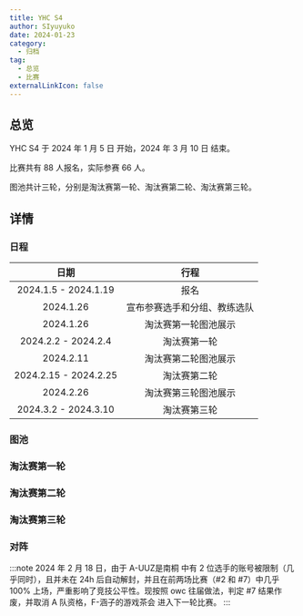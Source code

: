 ```yaml
---
title: YHC S4
author: SIyuyuko
date: 2024-01-23
category:
  - 归档
tag:
  - 总览
  - 比赛
externalLinkIcon: false
---
```

## 总览

YHC S4 于 2024 年 1 月 5 日 开始，2024 年 3 月 10 日 结束。

比赛共有 88 人报名，实际参赛 66 人。

图池共计三轮，分别是淘汰赛第一轮、淘汰赛第二轮、淘汰赛第三轮。

<!-- more -->

## 详情

### 日程

|         日期         |             行程             |
| :-------------------: | :--------------------------: |
| 2024.1.5 - 2024.1.19 |             报名             |
|       2024.1.26       | 宣布参赛选手和分组、教练选队 |
|       2024.1.26       |     淘汰赛第一轮图池展示     |
|  2024.2.2 - 2024.2.4  |         淘汰赛第一轮         |
|       2024.2.11       |     淘汰赛第二轮图池展示     |
| 2024.2.15 - 2024.2.25 |         淘汰赛第二轮         |
|       2024.2.26       |     淘汰赛第三轮图池展示     |
| 2024.3.2 - 2024.3.10 |         淘汰赛第三轮         |

### 图池

### 淘汰赛第一轮

<Mappool :mapData="poolList.pool1"></Mappool>

### 淘汰赛第二轮

<Mappool :mapData="poolList.pool2"></Mappool>

### 淘汰赛第三轮

<Mappool :mapData="poolList.pool3"></Mappool>

### 对阵

<Bracket :src="bracket.src" :name="bracket.name" ></Bracket>

:::note
2024 年 2 月 18 日，由于 A-UUZ是南桐 中有 2 位选手的账号被限制（几乎同时），且并未在 24h 后自动解封，并且在前两场比赛（#2 和 #7）中几乎 100% 上场，严重影响了竞技公平性。现按照 owc 往届做法，判定 #7 结果作废，并取消 A 队资格，F-涵子的游戏茶会 进入下一轮比赛。
:::

<!-- ### 结果

| 名次 |        队伍        |                                                                                                                                                                                                队员                                                                                                                                                                                                |                       教练                       |                       奖励                       |
| :--: | :-----------------: | :-------------------------------------------------------------------------------------------------------------------------------------------------------------------------------------------------------------------------------------------------------------------------------------------------------------------------------------------------------------------------------------------------: | :----------------------------------------------: | :-----------------------------------------------: |
|  #1  |         ??         |                                       [*innnnovation*](https://osu.ppy.sh/users/18443135) [Natsukaze](https://osu.ppy.sh/users/29046592) [Refu3](https://osu.ppy.sh/users/24013879) [eric1388](https://osu.ppy.sh/users/20384257) [TomCh](https://osu.ppy.sh/users/13863127) [ElectroTD](https://osu.ppy.sh/users/6955595) [Kallen0401](https://osu.ppy.sh/users/32620473)                                       |   [VialVistas](https://osu.ppy.sh/users/9697708)   | 每人一份随机零食[^first]、非官方主页奖牌[^second] |
|  #2  |         ??         |                                       [*7R1N1TY*](https://osu.ppy.sh/users/12803951) [SouJuku](https://osu.ppy.sh/users/20403654) [Asp1er](https://osu.ppy.sh/users/17392497) [zhuiyi_crane](https://osu.ppy.sh/users/24365691) [MizukiQwQ](https://osu.ppy.sh/users/15154497) [Fungus OVO](https://osu.ppy.sh/users/4928835) [Lfruin](https://osu.ppy.sh/users/18165022)                                       |     [Kotor1](https://osu.ppy.sh/users/2351439)     |                    每人 25 CNY                    |
|  #3  |         ??         |                                           [*n0000000000o*](https://osu.ppy.sh/users/12215328) [yukishize](https://osu.ppy.sh/users/11736169) [cd20200816](https://osu.ppy.sh/users/18118155) [EYii](https://osu.ppy.sh/users/26977726) [FiresunX](https://osu.ppy.sh/users/25578225) [Aokreti](https://osu.ppy.sh/users/27321919) [akuya](https://osu.ppy.sh/users/25089015)                                           |  [Celia-Claire](https://osu.ppy.sh/users/12790121)  |                    每人 15 CNY                    |
|  #4  |         ??         |                                 [*Niumaokun*](https://osu.ppy.sh/users/16227180) [Alymetic](https://osu.ppy.sh/users/19287762) [LingYuanOvO](https://osu.ppy.sh/users/23805648) [1224192602](https://osu.ppy.sh/users/13089663) [lizhanyiawa](https://osu.ppy.sh/users/13928307) [CyberBunnyGirl](https://osu.ppy.sh/users/11531025) [magic__sunny](https://osu.ppy.sh/users/13323610)                                 | [-Spring Night-](https://osu.ppy.sh/users/17064371) |                        --                        |
|  #5  |         ??         |                                               [*fate80016*](https://osu.ppy.sh/users/8471476) [rtconsuming](https://osu.ppy.sh/users/8500047) [MAPSILL](https://osu.ppy.sh/users/31956309) [FeD4kTo](https://osu.ppy.sh/users/31483691) [SansX](https://osu.ppy.sh/users/29735986) [iz6](https://osu.ppy.sh/users/26093361) [Dawintch](https://osu.ppy.sh/users/9948405)                                               |   [Stick_Fish](https://osu.ppy.sh/users/13358640)   |                        --                        |
|  #6  |         ??         |                                                     [*Kieost*](https://osu.ppy.sh/users/17823832) [sion22](https://osu.ppy.sh/users/30137844) [Zxian](https://osu.ppy.sh/users/20672564) [xxbg](https://osu.ppy.sh/users/31833376) [chana](https://osu.ppy.sh/users/18375016) [Lemen](https://osu.ppy.sh/users/28120802) [K_vAE](https://osu.ppy.sh/users/8756045)                                                     |   [Sakura Luna](https://osu.ppy.sh/users/1608105)   |                        --                        |
|  #7  | 你怎么知道我连吃3井 | [*cdwcgt*](https://osu.ppy.sh/users/14721101) [wjs255](https://osu.ppy.sh/users/29856978) [qazoop](https://osu.ppy.sh/users/16833395) [Maihama Alice](https://osu.ppy.sh/users/29164007) [AltoClef](https://osu.ppy.sh/users/27673654) [Ryno](https://osu.ppy.sh/users/25095822) [sourflour](https://osu.ppy.sh/users/5237349) [Swlloy](https://osu.ppy.sh/users/32977609) [Krazy Dragon](https://osu.ppy.sh/users/26954594) |  [ShandenOnter](https://osu.ppy.sh/users/13999223)  |                        --                        |
|  #8  |      UUZ是南桐      |                 [*mura sama*](https://osu.ppy.sh/users/9527178) [C9NekoMinto](https://osu.ppy.sh/users/12971970) [-Yuuk1-](https://osu.ppy.sh/users/33746988) [Hinanawi Momoko](https://osu.ppy.sh/users/16901335) [ILOVEUUZ](https://osu.ppy.sh/users/14285752) [CherryBomb](https://osu.ppy.sh/users/1992984) [CNjoin](https://osu.ppy.sh/users/13630983) [Yoizuki](https://osu.ppy.sh/users/25767690)                 |   [BurgerKing](https://osu.ppy.sh/users/13013147)   |                        --                        |

---

[^first]: 随机零食花费通常在 30 - 40 CNY 之间，S4 的随机零食是**百奇Pocky、喜茶气泡水**。
       经协商后，#1 部分选手的奖励兑换成 35 CNY 或 一个月 osu!supporter 。

[^second]: 非官方主页奖牌为 [KanonBot](https://info.desu.life/?p=383) 徽章
       :::center
       ![YHC S4 奖牌](<https://files.catbox.moe/dju480.png> =300x)
       ::: -->

<script setup>
import { ref,onBeforeMount } from 'vue';
import Mappool from '@mapPool';
import Bracket from '@bracket';
import { getMappoolPanel } from '@mappoolUtil';
let poolList=ref({
  pool1:{
    sets:[],
    data:[],
    status:{
      isLoading:true,
      title:"YHC S4 淘汰赛第一轮图池",
    },
    src:"HD 4136651 4316801 3953694 3379930 4149857 1867710 NM 3454421 4192224 DT 753081 4059927 FM 4117349 3396582 3669469 TB 4434604",
  },
  pool2:{
    sets:[],
    data:[],
    status:{
      isLoading:true,
      title:"YHC S4 淘汰赛第二轮图池",
    },
    src:"HD 3295947 3535432 2892338 2434770 4313545 4253149 NM 3794164 2278423 DT 3334117 4362204 FM 2273016 2794470 4093505 TB 1968981"
  },
  pool3:{
    sets:[],
    data:[],
    status:{
      isLoading:true,
      title:"YHC S4 淘汰赛第三轮图池",
    },
    src:"HD 4230631 4055401 4118513 4507262 4282790 4267493 4323255 NM 2979825 3489502 DT 3763548 3512086 4281786 FM 4263552 4183276 4241261 TB 3069278"
  }
});
let bracket=ref({
  src:"https://challonge.com/zh_CN/YHC_S4.svg",
  name:"YHC S4 对阵表",
})
onBeforeMount(()=>{
  poolList.value=getMappoolPanel(poolList.value,"s4mappool");
})
</script>
